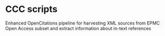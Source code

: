 # CCC scripts

Enhanced OpenCitations pipeline for harvesting XML sources from EPMC Open Access subset and extract information about in-text references
